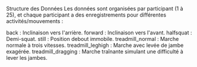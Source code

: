 Structure des Données
Les données sont organisées par participant (1 à 25), et chaque participant a des enregistrements pour différentes activités/mouvements :

back : Inclinaison vers l'arrière.
forward : Inclinaison vers l'avant.
halfsquat : Demi-squat.
still : Position debout immobile.
treadmill_normal : Marche normale à trois vitesses.
treadmill_leghigh : Marche avec levée de jambe exagérée.
treadmill_dragging : Marche traînante simulant une difficulté à lever les jambes.


